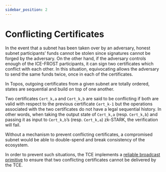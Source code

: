 ```yaml
---
sidebar_position: 2
---
```


# Conflicting Certificates

In the event that a subnet has been taken over by an adversary, honest subnet participants’ funds cannot be stolen since signatures cannot be forged by the adversary. On the other hand, if the adversary controls enough of the ICE-FROST participants, it can sign two certificates which conflict with each other. In this situation, equivocating allows the adversary to send the same funds twice, once in each of the certificates.

In Topos, outgoing certificates from a given subnet are totally ordered, states are sequential and build on top of one another.

Two certificates `Cert_k,a` and `Cert_k,b` are said to be conflicting if both are valid with respect to the previous certificate `Cert_k-1` but the operations associated with the two certificates do not have a legal sequential history. In other words, when taking the output state of `Cert_k,a` (resp. `Cert_k,b`) and passing it as input to `Cert_k,b`’s (resp. `Cert_k,a`) zk-STARK, the verification will fail.

Without a mechanism to prevent conflicting certificates, a compromised subnet would be able to double-spend and break consistency of the ecosystem.

In order to prevent such situations, the TCE implements a [reliable broadcast primitive](/learn/tce/wcprb) to ensure that two conflicting certificates cannot be delivered by the TCE.
